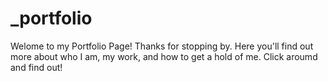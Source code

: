 # _portfolio

Welome to my Portfolio Page! Thanks for stopping by. Here you'll find out more about who I am, my work, and how to get a hold of me. Click aroumd and find out!